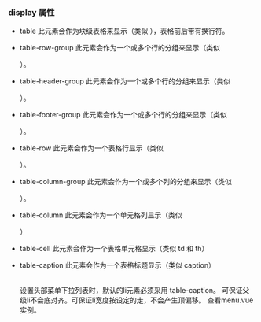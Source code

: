 ### display 属性

+ table    此元素会作为块级表格来显示（类似 <table>），表格前后带有换行符。
+ table-row-group    此元素会作为一个或多个行的分组来显示（类似 <tbody>）。
+ table-header-group    此元素会作为一个或多个行的分组来显示（类似 <thead>）。
+ table-footer-group    此元素会作为一个或多个行的分组来显示（类似 <tfoot>）。
+ table-row    此元素会作为一个表格行显示（类似 <tr>）。
+ table-column-group    此元素会作为一个或多个列的分组来显示（类似 <colgroup>）。
+ table-column    此元素会作为一个单元格列显示（类似 <col>）

+ table-cell    此元素会作为一个表格单元格显示（类似 td 和 th）
+ table-caption    此元素会作为一个表格标题显示（类似 caption）   

<br>
设置头部菜单下拉列表时，默认的li元素必须采用 table-caption。
可保证父级li不会底对齐。可保证li宽度按设定的走，不会产生顶偏移。 查看menu.vue 实例。